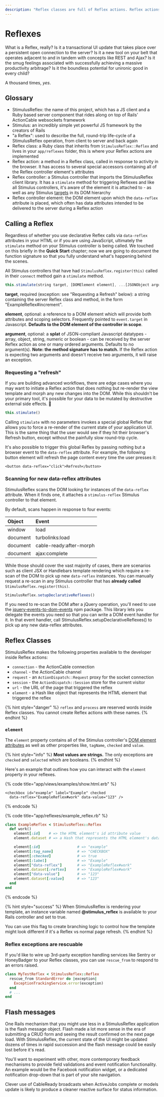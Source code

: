 ```yaml
---
description: "Reflex classes are full of Reflex actions. Reflex actions? Full of love. \U0001F3E9"
---
```


# Reflexes

What is a Reflex, really? Is it a transactional UI update that takes place over a persistent open connection to the server? Is it a new tool on your belt that operates adjacent to and in tandem with concepts like REST and Ajax? Is it the smug feelings associated with successfully achieving a massive productivity arbitrage? Is it the boundless potential for unironic good in every child?

A thousand times, _yes_.

## Glossary

* StimulusReflex: the name of this project, which has a JS client and a Ruby based server component that rides along on top of Rails' ActionCable websockets framework
* Stimulus: an incredibly simple yet powerful JS framework by the creators of Rails
* "a Reflex": used to describe the full, round-trip life-cycle of a StimulusReflex operation, from client to server and back again
* Reflex class: a Ruby class that inherits from `StimulusReflex::Reflex` and lives in your `app/reflexes` folder, this is where your Reflex actions are implemented
* Reflex action: a method in a Reflex class, called in response to activity in the browser. It has access to several special accessors containing all of the Reflex controller element's attributes
* Reflex controller: a Stimulus controller that imports the StimulusReflex client library. It has a `stimulate` method for triggering Reflexes and like all Stimulus controllers, it's aware of the element it is attached to - as well as any Stimulus [targets](https://stimulusjs.org/reference/targets) in its DOM hierarchy
* Reflex controller element: the DOM element upon which the `data-reflex` attribute is placed, which often has data attributes intended to be delivered to the server during a Reflex action

## Calling a Reflex

Regardless of whether you use declarative Reflex calls via `data-reflex` attributes in your HTML or if you are using JavaScript, ultimately the `stimulate` method on your Stimulus controller is being called. We touched on this briefly in the **Quick Start** chapter; now we are going to document the function signature so that you fully understand what's happening behind the scenes.

All Stimulus controllers that have had `StimulusReflex.register(this)` called in their `connect` method gain a `stimulate` method.

```javascript
this.stimulate(string target, [DOMElement element], ...[JSONObject argument])
```

**target**, required \(exception: see "Requesting a Refresh" below\): a string containing the server Reflex class and method, in the form "ExampleReflex\#increment".

**element**, optional: a reference to a DOM element which will provide both attributes and scoping selectors. Frequently pointed to `event.target` in Javascript. **Defaults to the DOM element of the controller in scope**.

**argument**, optional: a **splat** of JSON-compliant Javascript datatypes - array, object, string, numeric or boolean - can be received by the server Reflex action as one or many ordered arguments. Defaults to no argument\(s\). **Note: the method signature has to match.** If the Reflex action is expecting two arguments and doesn't receive two arguments, it will raise an exception.

### Requesting a "refresh"

If you are building advanced workflows, there are edge cases where you may want to initiate a Reflex action that does nothing but re-render the view template and morph any new changes into the DOM. While this shouldn't be your primary tool, it's possible for your data to be mutated by destructive external side effects. 🧟

```javascript
this.stimulate()
```

Calling `stimulate` with no parameters invokes a special global Reflex that allows you to force a re-render of the current state of your application UI. This is the same thing that the user would see if they hit their browser's Refresh button, except without the painfully slow round-trip cycle.

It's also possible to trigger this global Reflex by passing nothing but a browser event to the `data-reflex` attribute. For example, the following button element will refresh the page content every time the user presses it:

```markup
<button data-reflex="click">Refresh</button>
```

### Scanning for new data-reflex attributes

StimulusReflex scans the DOM looking for instances of the `data-reflex` attribute. When it finds one, it attaches a `stimulus-reflex` Stimulus controller to that element.

By default, scans happen in response to four events:

| Object | Event |
| :--- | :--- |
| window | load |
| document | turbolinks:load |
| document | cable-ready:after-morph |
| document | ajax:complete |

While those should cover the vast majority of cases, there are scenarios such as client JSX or Handlebars template rendering which require a re-scan of the DOM to pick up new `data-reflex` instances. You can manually request a re-scan in any Stimulus controller that has **already called** `StimulusReflex.register(this)`.

```javascript
StimulusReflex.setupDeclarativeReflexes()
```

If you need to re-scan the DOM after a jQuery operation, you'll need to use the [jquery-events-to-dom-events](https://www.npmjs.com/package/jquery-events-to-dom-events) npm package. This library lets you delegate the events you need so that you can write a DOM event handler for it. In that event handler, call StimulusReflex.setupDeclarativeReflexes\(\) to pick up any new data-reflex attributes.

## Reflex Classes

StimulusReflex makes the following properties available to the developer inside Reflex actions:

* `connection` - the ActionCable connection
* `channel` - the ActionCable channel
* `request` - an `ActionDispatch::Request` proxy for the socket connection
* `session` - the `ActionDispatch::Session` store for the current visitor
* `url` - the URL of the page that triggered the reflex
* `element` - a Hash like object that represents the HTML element that triggered the reflex

{% hint style="danger" %}
`reflex` and `process` are reserved words inside Reflex classes. You cannot create Reflex actions with these names.
{% endhint %}

### `element`

The `element` property contains all of the Stimulus controller's [DOM element attributes](https://developer.mozilla.org/en-US/docs/Web/API/Element/attributes) as well as other properties like, `tagName`, `checked` and `value`.

{% hint style="info" %}
**Most values are strings.** The only exceptions are `checked` and `selected` which are booleans.
{% endhint %}

Here's an example that outlines how you can interact with the `element` property in your reflexes.

{% code title="app/views/examples/show.html.erb" %}
```markup
<checkbox id="example" label="Example" checked
  data-reflex="ExampleReflex#work" data-value="123" />
```
{% endcode %}

{% code title="app/reflexes/example\_reflex.rb" %}
```ruby
class ExampleReflex < StimulusReflex::Reflex
  def work()
    element[:id]    # => the HTML element's id attribute value
    element.dataset # => a Hash that represents the HTML element's dataset

    element[:id]                 # => "example"
    element[:tag_name]           # => "CHECKBOX"
    element[:checked]            # => true
    element[:label]              # => "Example"
    element["data-reflex"]       # => "ExampleReflex#work"
    element.dataset[:reflex]     # => "ExampleReflex#work"
    element["data-value"]        # => "123"
    element.dataset[:value]      # => "123"
  end
end
```
{% endcode %}

{% hint style="success" %}
When StimulusReflex is rendering your template, an instance variable named **@stimulus\_reflex** is available to your Rails controller and set to true.

You can use this flag to create branching logic to control how the template might look different if it's a Reflex vs normal page refresh.
{% endhint %}

### Reflex exceptions are rescuable

If you'd like to wire up 3rd-party exception handling services like Sentry or HoneyBadger to your Reflex classes, you can use `rescue_from` to respond to an errors raised.

```ruby
class MyTestReflex < StimulusReflex::Reflex
  rescue_from StandardError do |exception|
    ExceptionTrackingService.error(exception)
  end
  # ...
end
```

## Flash messages

One Rails mechanism that you might use less in a StimulusReflex application is the flash message object. Flash made a lot more sense in the era of submitting a CRUD form and seeing the result confirmed on the next page load. With StimulusReflex, the current state of the UI might be updated dozens of times in rapid succession and the flash message could be easily lost before it's read.

You'll want to experiment with other, more contemporary feedback mechanisms to provide field validations and event notification functionality. An example would be the Facebook notification widget, or a dedicated notification drop-down that is part of your site navigation.

Clever use of CableReady broadcasts when ActiveJobs complete or models update is likely to produce a cleaner reactive surface for status information.


